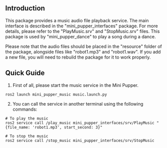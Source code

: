 ## Introduction 

This package provides a music audio file playback service. The main interface is described in the "mini_pupper_interfaces" package. For more details, please refer to the "PlayMusic.srv" and "StopMusic.srv" files. This package is used by "mini_pupper_dance" to play a song during a dance.

Please note that the audio files should be placed in the "resource" folder of the package, alongside files like "robot1.mp3" and "robot1.wav". If you add a new file, you will need to rebuild the package for it to work properly.

## Quick Guide

1. First of all, please start the music service in the Mini Pupper.

```
ros2 launch mini_pupper_music music.launch.py
```

2. You can call the service in another terminal using the following commands:

```
# To play the music
ros2 service call /play_music mini_pupper_interfaces/srv/PlayMusic "{file_name: 'robot1.mp3', start_second: 3}"
```

```
# To stop the music
ros2 service call /stop_music mini_pupper_interfaces/srv/StopMusic
```
